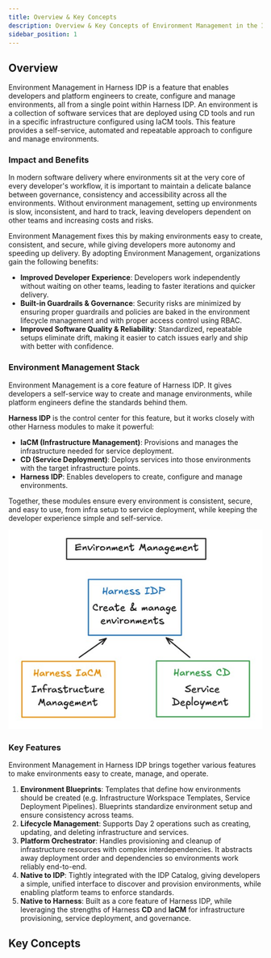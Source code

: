 ```yaml
---
title: Overview & Key Concepts
description: Overview & Key Concepts of Environment Management in the Internal Developer Portal. 
sidebar_position: 1
---
```


## Overview

Environment Management in Harness IDP is a feature that enables developers and platform engineers to create, configure and manage environments, all from a single point within Harness IDP. An environment is a collection of software services that are deployed using CD tools and run in a specific infrastructure configured using IaCM tools. This feature provides a self-service, automated and repeatable approach to configure and manage environments.

### Impact and Benefits
In modern software delivery where environments sit at the very core of every developer's workflow, it is important to maintain a delicate balance between governance, consistency and accessibility across all the environments. Without environment management, setting up environments is slow, inconsistent, and hard to track, leaving developers dependent on other teams and increasing costs and risks. 

Environment Management fixes this by making environments easy to create, consistent, and secure, while giving developers more autonomy and speeding up delivery. By adopting Environment Management, organizations gain the following benefits: 
- **Improved Developer Experience**: Developers work independently without waiting on other teams, leading to faster iterations and quicker delivery. 
- **Built-in Guardrails & Governance**: Security risks are minimized by ensuring proper guardrails and policies are baked in the environment lifecycle management and with proper access control using RBAC. 
- **Improved Software Quality & Reliability**: Standardized, repeatable setups eliminate drift, making it easier to catch issues early and ship with better with confidence.

### Environment Management Stack
Environment Management is a core feature of Harness IDP. It gives developers a self-service way to create and manage environments, while platform engineers define the standards behind them.

**Harness IDP** is the control center for this feature, but it works closely with other Harness modules to make it powerful:
- **IaCM (Infrastructure Management)**: Provisions and manages the infrastructure needed for service deployment.
- **CD (Service Deployment)**: Deploys services into those environments with the target infrastructure points.
- **Harness IDP**: Enables developers to create, configure and manage environments.

Together, these modules ensure every environment is consistent, secure, and easy to use, from infra setup to service deployment, while keeping the developer experience simple and self-service.

![](./static/env-mgmt.jpg)


### Key Features
Environment Management in Harness IDP brings together various features to make environments easy to create, manage, and operate.

1. **Environment Blueprints**: 
Templates that define how environments should be created (e.g. Infrastructure Workspace Templates, Service Deployment Pipelines). Blueprints standardize environment setup and ensure consistency across teams.
2. **Lifecycle Management**:
Supports Day 2 operations such as creating, updating, and deleting infrastructure and services. 
3. **Platform Orchestrator**:
Handles provisioning and cleanup of infrastructure resources with complex interdependencies. It abstracts away deployment order and dependencies so environments work reliably end-to-end.
4. **Native to IDP**:
Tightly integrated with the IDP Catalog, giving developers a simple, unified interface to discover and provision environments, while enabling platform teams to enforce standards.
5. **Native to Harness**: 
Built as a core feature of Harness IDP, while leveraging the strengths of Harness **CD** and **IaCM** for infrastructure provisioning, service deployment, and governance.

## Key Concepts




